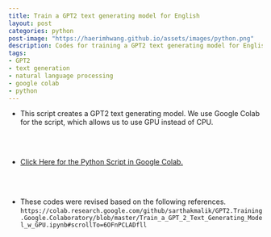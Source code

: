 ```yaml
---
title: Train a GPT2 text generating model for English
layout: post
categories: python
post-image: "https://haerimhwang.github.io/assets/images/python.png"
description: Codes for training a GPT2 text generating model for English
tags:
- GPT2 
- text generation 
- natural language processing
- google colab
- python
---
```


* This script creates a GPT2 text generating model. We use Google Colab for the script, which allows us to use GPU instead of CPU.  
<br>
<br>

* [Click Here for the Python Script in Google Colab.](https://colab.research.google.com/drive/1kW31z37K_5pm2-BlQATzAHnibObnqIzu?usp=sharing)
<br>
<br>

* These codes were revised based on the following references.
    `https://colab.research.google.com/github/sarthakmalik/GPT2.Training.Google.Colaboratory/blob/master/Train_a_GPT_2_Text_Generating_Model_w_GPU.ipynb#scrollTo=6OFnPCLADfll`
    
